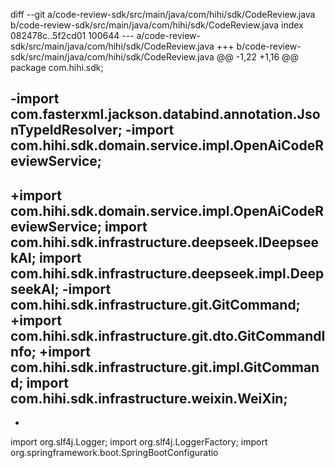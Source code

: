 diff --git a/code-review-sdk/src/main/java/com/hihi/sdk/CodeReview.java b/code-review-sdk/src/main/java/com/hihi/sdk/CodeReview.java
index 082478c..5f2cd01 100644
--- a/code-review-sdk/src/main/java/com/hihi/sdk/CodeReview.java
+++ b/code-review-sdk/src/main/java/com/hihi/sdk/CodeReview.java
@@ -1,22 +1,16 @@
 package com.hihi.sdk;
 
-import com.fasterxml.jackson.databind.annotation.JsonTypeIdResolver;
-import com.hihi.sdk.domain.service.impl.OpenAiCodeReviewService;
-
 
+import com.hihi.sdk.domain.service.impl.OpenAiCodeReviewService;
 import com.hihi.sdk.infrastructure.deepseek.IDeepseekAI;
 import com.hihi.sdk.infrastructure.deepseek.impl.DeepseekAI;
-import com.hihi.sdk.infrastructure.git.GitCommand;
+import com.hihi.sdk.infrastructure.git.dto.GitCommandInfo;
+import com.hihi.sdk.infrastructure.git.impl.GitCommand;
 import com.hihi.sdk.infrastructure.weixin.WeiXin;
-
-
 import org.slf4j.Logger;
 import org.slf4j.LoggerFactory;
 import org.springframework.boot.SpringBootConfiguratio